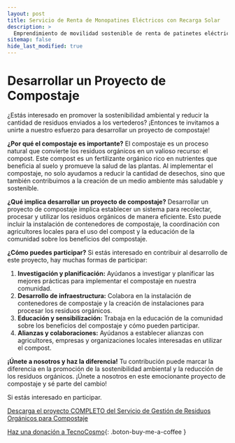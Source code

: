 ```yaml
---
layout: post
title: Servicio de Renta de Monopatines Eléctricos con Recarga Solar
description: >
  Emprendimiento de movilidad sostenible de renta de patinetes eléctricos con recarga solar.
sitemap: false
hide_last_modified: true
---
```



# Desarrollar un Proyecto de Compostaje

¿Estás interesado en promover la sostenibilidad ambiental y reducir la cantidad de residuos enviados a los vertederos? ¡Entonces te invitamos a unirte a nuestro esfuerzo para desarrollar un proyecto de compostaje!

**¿Por qué el compostaje es importante?**
El compostaje es un proceso natural que convierte los residuos orgánicos en un valioso recurso: el compost. Este compost es un fertilizante orgánico rico en nutrientes que beneficia al suelo y promueve la salud de las plantas. Al implementar el compostaje, no solo ayudamos a reducir la cantidad de desechos, sino que también contribuimos a la creación de un medio ambiente más saludable y sostenible.

**¿Qué implica desarrollar un proyecto de compostaje?**
Desarrollar un proyecto de compostaje implica establecer un sistema para recolectar, procesar y utilizar los residuos orgánicos de manera eficiente. Esto puede incluir la instalación de contenedores de compostaje, la coordinación con agricultores locales para el uso del compost y la educación de la comunidad sobre los beneficios del compostaje.

**¿Cómo puedes participar?**
Si estás interesado en contribuir al desarrollo de este proyecto, hay muchas formas de participar:

1. **Investigación y planificación:** Ayúdanos a investigar y planificar las mejores prácticas para implementar el compostaje en nuestra comunidad.
2. **Desarrollo de infraestructura:** Colabora en la instalación de contenedores de compostaje y la creación de instalaciones para procesar los residuos orgánicos.
3. **Educación y sensibilización:** Trabaja en la educación de la comunidad sobre los beneficios del compostaje y cómo pueden participar.
4. **Alianzas y colaboraciones:** Ayúdanos a establecer alianzas con agricultores, empresas y organizaciones locales interesadas en utilizar el compost.

**¡Únete a nosotros y haz la diferencia!**
Tu contribución puede marcar la diferencia en la promoción de la sostenibilidad ambiental y la reducción de los residuos orgánicos. ¡Únete a nosotros en este emocionante proyecto de compostaje y sé parte del cambio!

Si estás interesado en participar.


[Descarga el proyecto COMPLETO del Servicio de Gestión de Residuos Orgánicos para Compostaje](https://www.dropbox.com/scl/fo/y36prjkvymo35ajiff1o1/h?rlkey=vj8r208hga5dgtj29uh4mfs0h&dl=0)

[Haz una donación a TecnoCosmo](https://www.buymeacoffee.com/nain.taleb){: .boton-buy-me-a-coffee }

<object data="../gestionResiduosOrganicosCompostaje.pdf" width="100%" height="600" type='application/pdf'></object>

